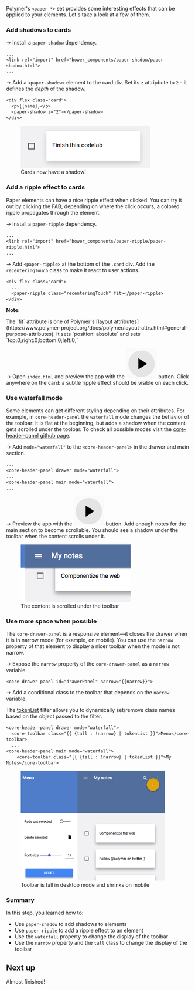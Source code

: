 <toc-element></toc-element>

Polymer's `<paper-*>` set provides some interesting effects that can be applied
to your elements. Let's take a look at a few of them.

### Add shadows to cards


&rarr; Install a `paper-shadow` dependency.

    ...
    <link rel="import" href="bower_components/paper-shadow/paper-shadow.html">
    ...

&rarr; Add a `<paper-shadow>` element to the card div. Set its `z` attripbute to `2` -
it defines the *depth* of the shadow.

    <div flex class="card">
      <p>{{name}}</p>
      <paper-shadow z="2"></paper-shadow>
    </div>

<figure>
  <img src="img/s8-shadow.png">
  <figcaption>Cards now have a shadow!</figcaption>
</figure>

### Add a ripple effect to cards

Paper elements can have a nice ripple effect when clicked.
You can try it out by clicking the FAB; depending on where the click occurs,
a colored ripple propagates through the element.

&rarr; Install a `paper-ripple` dependency.

    ...
    <link rel="import" href="bower_components/paper-ripple/paper-ripple.html">
    ...


&rarr; Add `<paper-ripple>` at the bottom of the `.card` div.
Add the `recenteringTouch` class to make it react to user actions.

    <div flex class="card">
      ...
      <paper-ripple class="recenteringTouch" fit></paper-ripple>
    </div>

<aside class="callout">
  <b>Note:</b>

<p>The `fit` attribute is one of Polymer's [layout attributes](https://www.polymer-project.org/docs/polymer/layout-attrs.html#general-purpose-attributes). It sets `position: absolute` and sets `top:0;right:0;bottom:0;left:0;`</p>
</aside>

&rarr; Open `index.html` and preview the app with the <img src="img/runbutton.png" class="icon"> button.
Click anywhere on the card: a subtle ripple effect should be visible on each click.

### Use waterfall mode

Some elements can get different styling depending on their attributes. For example, in `core-header-panel` the `waterfall` mode changes the behavior of the toolbar: it is flat at the beginning, but adds a shadow when the content gets scrolled under the toolbar.
To check all possible modes visit the [core-header-panel github page](http://polymer.github.io/core-header-panel/components/core-header-panel/demo.html).


&rarr; Add `mode="waterfall"` to the `<core-header-panel>` in the drawer and main section.

    ...
    <core-header-panel drawer mode="waterfall">
    ...
    <core-header-panel main mode="waterfall">
    ...

&rarr; Preview the app with the <img src="img/runbutton.png" class="icon"> button.
Add enough notes for the main section to become scrollable. You should see a shadow under the toolbar when the content scrolls under it.

<figure>
  <img src="img/s8-waterfall.png">
  <figcaption>The content is scrolled under the toolbar</figcaption>
</figure>


### Use more space when possible

The `core-drawer-panel` is a responsive element—it closes the drawer when it is in narrow mode (for example, on mobile). You can use the `narrow` property of that element to display a nicer toolbar when the mode is not narrow.

&rarr; Expose the `narrow` property of the `core-drawer-panel`
as a `narrow` variable.

    <core-drawer-panel id="drawerPanel" narrow="{{narrow}}">

&rarr; Add a conditional class to the toolbar
that depends on the `narrow` variable.

The [tokenList](http://www.polymer-project.org/docs/polymer/expressions.html#tokenlist) filter allows you to dynamically set/remove class names based on the object passed to the filter.

    <core-header-panel drawer mode="waterfall">
      <core-toolbar class="{{ {tall : !narrow} | tokenList }}">Menu</core-toolbar>
      ...
    <core-header-panel main mode="waterfall">
        <core-toolbar class="{{ {tall : !narrow} | tokenList }}">My Notes</core-toolbar>

<figure>
  <img src="img/s8-tall.png" height="300px;">
  <figcaption>Toolbar is tall in desktop mode and shrinks on mobile</figcaption>
</figure>

### Summary

In this step, you learned how to:

- Use `paper-shadow` to add shadows to elements
- Use `paper-ripple` to add a ripple effect to an element
- Use the `waterfall` property to change the display of the toolbar
- Use the `narrow` property and the `tall` class to change the display of the toolbar

## Next up

Almost finished!
